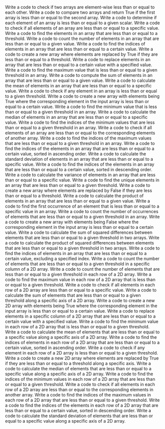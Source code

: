 Write a code to check if two arrays are element-wise less than or equal to each other.
Write a code to compare two arrays and return True if the first array is less than or equal to the second array.
Write a code to determine if each element of an array is less than or equal to a given scalar.
Write a code to check if all elements of an array are less than or equal to a specific value.
Write a code to find the elements in an array that are less than or equal to a threshold.
Write a code to count the number of elements in an array that are less than or equal to a given value.
Write a code to find the indices of elements in an array that are less than or equal to a certain value.
Write a code to create a new array where elements are replaced by True if they are less than or equal to a threshold.
Write a code to replace elements in an array that are less than or equal to a certain value with a specified value.
Write a code to find the maximum value that is less than or equal to a given threshold in an array.
Write a code to compute the sum of elements in an array that are less than or equal to a given value.
Write a code to calculate the mean of elements in an array that are less than or equal to a specific value.
Write a code to check if any element in an array is less than or equal to a given threshold.
Write a code to create a new array with elements being True where the corresponding element in the input array is less than or equal to a certain value.
Write a code to find the minimum value that is less than or equal to a given threshold in an array.
Write a code to calculate the median of elements in an array that are less than or equal to a specific value.
Write a code to find the indices of the minimum values that are less than or equal to a given threshold in an array.
Write a code to check if all elements of an array are less than or equal to the corresponding elements of another array.
Write a code to find the indices of the maximum values that are less than or equal to a given threshold in an array.
Write a code to find the indices of the elements in an array that are less than or equal to a certain value, sorted in ascending order.
Write a code to calculate the standard deviation of elements in an array that are less than or equal to a specific value.
Write a code to find the indices of the elements in an array that are less than or equal to a certain value, sorted in descending order.
Write a code to calculate the variance of elements in an array that are less than or equal to a specific value.
Write a code to find the unique elements in an array that are less than or equal to a given threshold.
Write a code to create a new array where elements are replaced by False if they are less than or equal to a threshold.
Write a code to calculate the product of elements in an array that are less than or equal to a given value.
Write a code to find the first occurrence of an element that is less than or equal to a specific value in an array.
Write a code to count the number of occurrences of elements that are less than or equal to a given threshold in an array.
Write a code to create a new array with elements being False where the corresponding element in the input array is less than or equal to a certain value.
Write a code to calculate the sum of squared differences between elements that are less than or equal to a given threshold in two arrays.
Write a code to calculate the product of squared differences between elements that are less than or equal to a given threshold in two arrays.
Write a code to find the indices of elements in an array that are less than or equal to a certain value, excluding a specified index.
Write a code to count the number of elements that are less than or equal to a given threshold in a specific column of a 2D array.
Write a code to count the number of elements that are less than or equal to a given threshold in each row of a 2D array.
Write a code to find the maximum value in each row of a 2D array that is less than or equal to a given threshold.
Write a code to check if all elements in each row of a 2D array are less than or equal to a specific value.
Write a code to calculate the sum of elements that are less than or equal to a given threshold along a specific axis of a 2D array.
Write a code to create a new 2D array with elements being True where the corresponding element in the input array is less than or equal to a certain value.
Write a code to replace elements in a specific column of a 2D array that are less than or equal to a certain value with a specified value.
Write a code to find the minimum value in each row of a 2D array that is less than or equal to a given threshold.
Write a code to calculate the mean of elements that are less than or equal to a specific value along a specific axis of a 2D array.
Write a code to find the indices of elements in each row of a 2D array that are less than or equal to a certain value, sorted in ascending order.
Write a code to check if any element in each row of a 2D array is less than or equal to a given threshold.
Write a code to create a new 2D array where elements are replaced by True if they are less than or equal to a threshold along a specific axis.
Write a code to calculate the median of elements that are less than or equal to a specific value along a specific axis of a 2D array.
Write a code to find the indices of the minimum values in each row of a 2D array that are less than or equal to a given threshold.
Write a code to check if all elements in each row of a 2D array are less than or equal to the corresponding elements in another array.
Write a code to find the indices of the maximum values in each row of a 2D array that are less than or equal to a given threshold.
Write a code to find the indices of the elements in each row of a 2D array that are less than or equal to a certain value, sorted in descending order.
Write a code to calculate the standard deviation of elements that are less than or equal to a specific value along a specific axis of a 2D array.